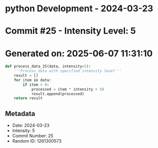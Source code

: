 ﻿# python Development - 2024-03-23
# Commit #25 - Intensity Level: 5
# Generated on: 2025-06-07 11:31:10
```python
def process_data_25(data, intensity=5):
    '''Process data with specified intensity level'''
    result = []
    for item in data:
        if item > 0:
            processed = item * intensity + 58
            result.append(processed)
    return result
```
## Metadata
- Date: 2024-03-23
- Intensity: 5
- Commit Number: 25
- Random ID: 1261300573
